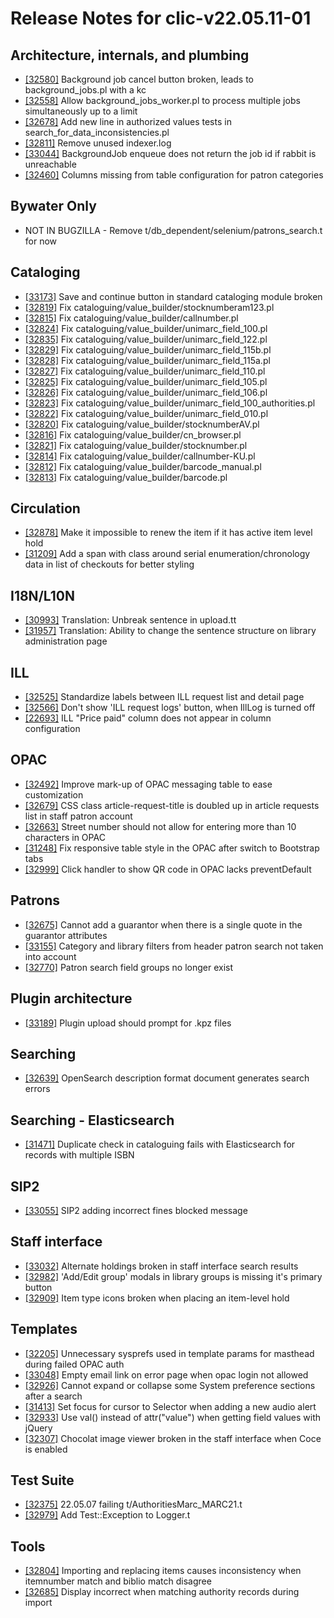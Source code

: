 
# Release Notes for clic-v22.05.11-01

## Architecture, internals, and plumbing

- [[32580]](http://bugs.koha-community.org/bugzilla3/show_bug.cgi?id=32580) Background job cancel button broken, leads to background_jobs.pl with a kc
- [[32558]](http://bugs.koha-community.org/bugzilla3/show_bug.cgi?id=32558) Allow background_jobs_worker.pl to process multiple jobs simultaneously up to a limit
- [[32678]](http://bugs.koha-community.org/bugzilla3/show_bug.cgi?id=32678) Add new line in authorized values tests in search_for_data_inconsistencies.pl
- [[32811]](http://bugs.koha-community.org/bugzilla3/show_bug.cgi?id=32811) Remove unused indexer.log
- [[33044]](http://bugs.koha-community.org/bugzilla3/show_bug.cgi?id=33044) BackgroundJob enqueue does not return the job id if rabbit is unreachable
- [[32460]](http://bugs.koha-community.org/bugzilla3/show_bug.cgi?id=32460) Columns missing from table configuration for patron categories

## Bywater Only

- NOT IN BUGZILLA - Remove t/db_dependent/selenium/patrons_search.t for now

## Cataloging

- [[33173]](http://bugs.koha-community.org/bugzilla3/show_bug.cgi?id=33173) Save and continue button in standard cataloging module broken
- [[32819]](http://bugs.koha-community.org/bugzilla3/show_bug.cgi?id=32819) Fix cataloguing/value_builder/stocknumberam123.pl
- [[32815]](http://bugs.koha-community.org/bugzilla3/show_bug.cgi?id=32815) Fix cataloguing/value_builder/callnumber.pl
- [[32824]](http://bugs.koha-community.org/bugzilla3/show_bug.cgi?id=32824) Fix cataloguing/value_builder/unimarc_field_100.pl
- [[32835]](http://bugs.koha-community.org/bugzilla3/show_bug.cgi?id=32835) Fix cataloguing/value_builder/unimarc_field_122.pl
- [[32829]](http://bugs.koha-community.org/bugzilla3/show_bug.cgi?id=32829) Fix cataloguing/value_builder/unimarc_field_115b.pl
- [[32828]](http://bugs.koha-community.org/bugzilla3/show_bug.cgi?id=32828) Fix cataloguing/value_builder/unimarc_field_115a.pl
- [[32827]](http://bugs.koha-community.org/bugzilla3/show_bug.cgi?id=32827) Fix cataloguing/value_builder/unimarc_field_110.pl
- [[32825]](http://bugs.koha-community.org/bugzilla3/show_bug.cgi?id=32825) Fix cataloguing/value_builder/unimarc_field_105.pl
- [[32826]](http://bugs.koha-community.org/bugzilla3/show_bug.cgi?id=32826) Fix cataloguing/value_builder/unimarc_field_106.pl
- [[32823]](http://bugs.koha-community.org/bugzilla3/show_bug.cgi?id=32823) Fix cataloguing/value_builder/unimarc_field_100_authorities.pl
- [[32822]](http://bugs.koha-community.org/bugzilla3/show_bug.cgi?id=32822) Fix cataloguing/value_builder/unimarc_field_010.pl
- [[32820]](http://bugs.koha-community.org/bugzilla3/show_bug.cgi?id=32820) Fix cataloguing/value_builder/stocknumberAV.pl
- [[32816]](http://bugs.koha-community.org/bugzilla3/show_bug.cgi?id=32816) Fix cataloguing/value_builder/cn_browser.pl
- [[32821]](http://bugs.koha-community.org/bugzilla3/show_bug.cgi?id=32821) Fix cataloguing/value_builder/stocknumber.pl
- [[32814]](http://bugs.koha-community.org/bugzilla3/show_bug.cgi?id=32814) Fix cataloguing/value_builder/callnumber-KU.pl
- [[32812]](http://bugs.koha-community.org/bugzilla3/show_bug.cgi?id=32812) Fix cataloguing/value_builder/barcode_manual.pl
- [[32813]](http://bugs.koha-community.org/bugzilla3/show_bug.cgi?id=32813) Fix cataloguing/value_builder/barcode.pl

## Circulation

- [[32878]](http://bugs.koha-community.org/bugzilla3/show_bug.cgi?id=32878) Make it impossible to renew the item if it has active item level hold
- [[31209]](http://bugs.koha-community.org/bugzilla3/show_bug.cgi?id=31209) Add a span with class around serial enumeration/chronology data in list of checkouts for better styling

## I18N/L10N

- [[30993]](http://bugs.koha-community.org/bugzilla3/show_bug.cgi?id=30993) Translation: Unbreak sentence in upload.tt
- [[31957]](http://bugs.koha-community.org/bugzilla3/show_bug.cgi?id=31957) Translation: Ability to change the sentence structure on library administration page

## ILL

- [[32525]](http://bugs.koha-community.org/bugzilla3/show_bug.cgi?id=32525) Standardize labels between ILL request list and detail page
- [[32566]](http://bugs.koha-community.org/bugzilla3/show_bug.cgi?id=32566) Don't show 'ILL request logs' button, when IllLog is turned off
- [[22693]](http://bugs.koha-community.org/bugzilla3/show_bug.cgi?id=22693) ILL "Price paid" column does not appear in column configuration

## OPAC

- [[32492]](http://bugs.koha-community.org/bugzilla3/show_bug.cgi?id=32492) Improve mark-up of OPAC messaging table to ease customization
- [[32679]](http://bugs.koha-community.org/bugzilla3/show_bug.cgi?id=32679) CSS class article-request-title is doubled up in article requests list in staff patron account
- [[32663]](http://bugs.koha-community.org/bugzilla3/show_bug.cgi?id=32663) Street number should not allow for entering more than 10 characters in OPAC
- [[31248]](http://bugs.koha-community.org/bugzilla3/show_bug.cgi?id=31248) Fix responsive table style in the OPAC after switch to Bootstrap tabs
- [[32999]](http://bugs.koha-community.org/bugzilla3/show_bug.cgi?id=32999) Click handler to show QR code in OPAC lacks preventDefault

## Patrons

- [[32675]](http://bugs.koha-community.org/bugzilla3/show_bug.cgi?id=32675) Cannot add a guarantor when there is a single quote in the guarantor attributes
- [[33155]](http://bugs.koha-community.org/bugzilla3/show_bug.cgi?id=33155) Category and library filters from header patron search not taken into account
- [[32770]](http://bugs.koha-community.org/bugzilla3/show_bug.cgi?id=32770) Patron search field groups no longer exist

## Plugin architecture

- [[33189]](http://bugs.koha-community.org/bugzilla3/show_bug.cgi?id=33189) Plugin upload should prompt for .kpz files

## Searching

- [[32639]](http://bugs.koha-community.org/bugzilla3/show_bug.cgi?id=32639) OpenSearch description format document generates search errors

## Searching - Elasticsearch

- [[31471]](http://bugs.koha-community.org/bugzilla3/show_bug.cgi?id=31471) Duplicate check in cataloguing fails with Elasticsearch for records with multiple ISBN

## SIP2

- [[33055]](http://bugs.koha-community.org/bugzilla3/show_bug.cgi?id=33055) SIP2 adding incorrect fines blocked message

## Staff interface

- [[33032]](http://bugs.koha-community.org/bugzilla3/show_bug.cgi?id=33032) Alternate holdings broken in staff interface search results
- [[32982]](http://bugs.koha-community.org/bugzilla3/show_bug.cgi?id=32982) 'Add/Edit group' modals in library groups is missing it's primary button
- [[32909]](http://bugs.koha-community.org/bugzilla3/show_bug.cgi?id=32909) Item type icons broken when placing an item-level hold

## Templates

- [[32205]](http://bugs.koha-community.org/bugzilla3/show_bug.cgi?id=32205) Unnecessary sysprefs used in template params for masthead during failed OPAC auth
- [[33048]](http://bugs.koha-community.org/bugzilla3/show_bug.cgi?id=33048) Empty email link on error page when opac login not allowed
- [[32926]](http://bugs.koha-community.org/bugzilla3/show_bug.cgi?id=32926) Cannot expand or collapse some System preference sections after a search
- [[31413]](http://bugs.koha-community.org/bugzilla3/show_bug.cgi?id=31413) Set focus for cursor to Selector when adding a new audio alert
- [[32933]](http://bugs.koha-community.org/bugzilla3/show_bug.cgi?id=32933) Use val() instead of attr("value") when getting field values with jQuery
- [[32307]](http://bugs.koha-community.org/bugzilla3/show_bug.cgi?id=32307) Chocolat image viewer broken in the staff interface when Coce is enabled

## Test Suite

- [[32375]](http://bugs.koha-community.org/bugzilla3/show_bug.cgi?id=32375) 22.05.07 failing t/AuthoritiesMarc_MARC21.t
- [[32979]](http://bugs.koha-community.org/bugzilla3/show_bug.cgi?id=32979) Add Test::Exception to Logger.t

## Tools

- [[32804]](http://bugs.koha-community.org/bugzilla3/show_bug.cgi?id=32804) Importing and replacing items causes inconsistency when itemnumber match and biblio match disagree
- [[32685]](http://bugs.koha-community.org/bugzilla3/show_bug.cgi?id=32685) Display incorrect when matching authority records during import


